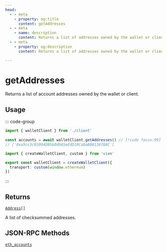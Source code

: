 ```yaml
---
head:
  - - meta
    - property: og:title
      content: getAddresses
  - - meta
    - name: description
      content: Returns a list of addresses owned by the wallet or client.
  - - meta
    - property: og:description
      content: Returns a list of addresses owned by the wallet or client.

---
```


# getAddresses

Returns a list of account addresses owned by the wallet or client.

## Usage

::: code-group

```ts [example.ts]
import { walletClient } from './client'
 
const accounts = await walletClient.getAddresses() // [!code focus:99]
// ['0xa5cc3c03994DB5b0d9A5eEdD10CabaB0813678AC']
```

```ts [client.ts]
import { createWalletClient, custom } from 'viem'

export const walletClient = createWalletClient({
  transport: custom(window.ethereum)
})
```

:::

## Returns

[`Address[]`](/docs/glossary/types#address)

A list of checksummed addresses.


## JSON-RPC Methods

[`eth_accounts`](https://ethereum.org/en/developers/docs/apis/json-rpc/#eth_accounts5)
